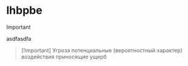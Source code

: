 # lhbpbe


> [!important]
> asdfasdfa

> [!important] Угроза
> потенциальные (вероятностный характер) воздействия приносящие ущерб 
